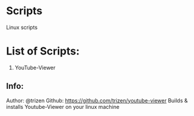 # Scripts
Linux scripts
# List of Scripts:
1. YouTube-Viewer 
## Info:
Author: @trizen
Github: https://github.com/trizen/youtube-viewer
Builds & installs Youtube-Viewer on your linux machine


